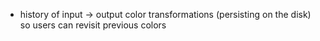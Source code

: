 - history of input -> output color transformations (persisting on the disk) so users can revisit previous colors
